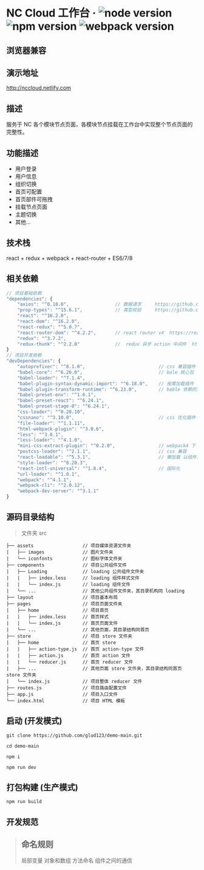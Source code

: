 # NC Cloud 工作台 &middot; ![node version](https://img.shields.io/badge/node-8.10.0-brightgreen.svg) ![npm version](https://img.shields.io/badge/npm-5.6.0-blue.svg)  ![webpack version](https://img.shields.io/badge/webpack-4.1.1-blue.svg)
## 浏览器兼容

## 演示地址
http://nccloud.netlify.com

## 描述
服务于 NC 各个模块节点页面，各模块节点挂载在工作台中实现整个节点页面的完整性。

## 功能描述
- 用户登录
- 用户信息
- 组织切换
- 首页可配置
- 首页部件可拖拽
- 挂载节点页面
- 主题切换
- 其他...

## 技术栈
react + redux + webpack + react-router + ES6/7/8

## 相关依赖
```javascript
// 项目基础依赖
"dependencies": {
    "axios": "^0.18.0",                 // 数据请求     https://github.com/axios/axios
    "prop-types": "^15.6.1",            // 类型校验     https://github.com/facebook/prop-types
    "react": "^16.2.0",                 
    "react-dom": "^16.2.0",                   
    "react-redux": "^5.0.7",            
    "react-router-dom": "^4.2.2",       // react router v4  https://reacttraining.com/react-router/
    "redux": "^3.7.2",
    "redux-thunk": "^2.2.0"             //  redux 异步 action 中间件  https://github.com/gaearon/redux-thunk
}
// 项目开发依赖
"devDependencies": {
    "autoprefixer": "^8.1.0",                           // css 兼容插件 
    "babel-core": "^6.26.0",                            // bale 核心包
    "babel-loader": "^7.1.4",                           
    "babel-plugin-syntax-dynamic-import": "^6.18.0",    // 按需加载插件
    "babel-plugin-transform-runtime": "^6.23.0",        // bable 依赖的工具函数插件
    "babel-preset-env": "^1.6.1",
    "babel-preset-react": "^6.24.1",
    "babel-preset-stage-0": "^6.24.1",
    "css-loader": "^0.28.10",
    "cssnano": "^3.10.0",                               // css 优化插件
    "file-loader": "^1.1.11",
    "html-webpack-plugin": "^3.0.6",
    "less": "^3.0.1",
    "less-loader": "^4.1.0",
    "mini-css-extract-plugin": "^0.2.0",                // webpack4 下 extract-text-webpack-plugin 插件编译报错，替代品 https://github.com/webpack-contrib/mini-css-extract-plugin
    "postcss-loader": "^2.1.1",                         // css 兼容
    "react-loadable": "^5.3.1",                         // 懒加载 以组件为中心的代码分割和懒加载 https://github.com/jamiebuilds/react-loadable
    "style-loader": "^0.20.3",
    "react-intl-universal": "^1.8.4",                   // 国际化 
    "url-loader": "^1.0.1",
    "webpack": "^4.1.1",
    "webpack-cli": "^2.0.12",
    "webpack-dev-server": "^3.1.1"
}
```

## 源码目录结构
> 文件夹 src
```
├── assets                  // 项目媒体资源文件夹
|   ├── images              // 图片文件夹
|   └── iconfonts           // 图标字体文件夹
├── components              // 项目公共组件文件
|   ├── Loading             // loading 公共组件文件夹
|   |   ├── index.less      // loading 组件样式文件
|   |   └── index.js        // loading 组件文件
|   └── ...                 // 其他公共组件文件夹，其目录机构同 loading
├── layout                  // 项目基本布局
├── pages                   // 项目页面文件夹
|   ├── home                // 项目首页
|   |   ├── index.less      // 首页样式
|   |   └── index.js        // 首页页面文件
|   └── ...                 // 其他页面，其目录结构同首页
├── store                   // 项目 store 文件夹
|   ├── home                // 首页 store 
|   |   ├── action-type.js  // 首页 action-type 文件
|   |   ├── action.js       // 首页 action 文件
|   |   └── reducer.js      // 首页 reducer 文件
|   ├── ...                 // 其他页面 store 文件夹，其目录结构同首页 store 文件夹
|   └── index.js            // 项目整体 reducer 文件
├── routes.js               // 项目路由配置文件
├── app.js                  // 项目入口文件
└── index.html              // 项目 HTML 模板
```

## 启动 (开发模式)
```
git clone https://github.com/glud123/demo-main.git

cd demo-main

npm i

npm run dev

```

## 打包构建 (生产模式)
```
npm run build
```
## 开发规范
> ## 命名规则
> 局部变量
> 对象和数组
> 方法命名
> 组件之间的通信
